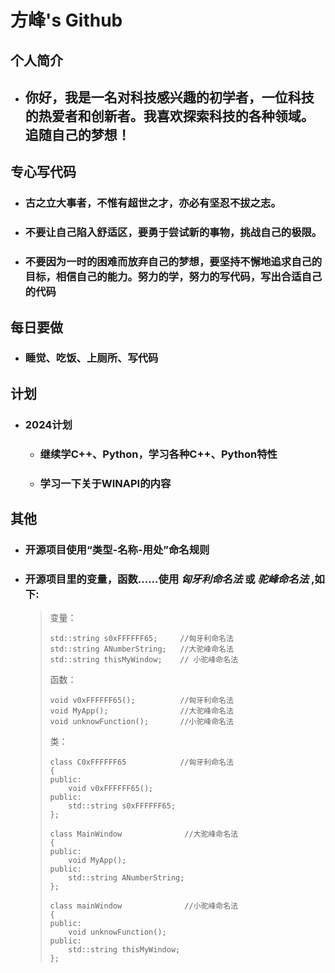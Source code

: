 # **方峰's Github**

## **个人简介**

- ## **你好，我是一名对科技感兴趣的初学者，一位科技的热爱者和创新者。我喜欢探索科技的各种领域。追随自己的梦想！**

## **专心写代码**

- ### **古之立大事者，不惟有超世之才，亦必有坚忍不拔之志。**
- ### **不要让自己陷入舒适区，要勇于尝试新的事物，挑战自己的极限。**
- ### **不要因为一时的困难而放弃自己的梦想，要坚持不懈地追求自己的目标，相信自己的能力。努力的学，努力的写代码，写出合适自己的代码**

## **每日要做**

- ### **睡觉、吃饭、上厕所、写代码**

## **计划**

* ### **2024计划**
  * ### **继续学C++、Python，学习各种C++、Python特性**
  * ### **学习一下关于WINAPI的内容**

## **其他**
- ### **开源项目使用“类型-名称-用处”命名规则**  
- ### **开源项目里的变量，函数......使用 *匈牙利命名法* 或 *驼峰命名法* ,如下:**
  
  > 变量：
  > 
  > ```
  > std::string s0xFFFFFF65;     //匈牙利命名法
  > std::string ANumberString;   //大驼峰命名法
  > std::string thisMyWindow;    // 小驼峰命名法
  > ```
  > 
  > 函数：
  > 
  > ```
  > void v0xFFFFFF65();          //匈牙利命名法
  > void MyApp();                //大驼峰命名法
  > void unknowFunction();       //小驼峰命名法
  > ```
  > 
  > 类：
  > 
  > ```
  > class C0xFFFFFF65            //匈牙利命名法
  > {
  > public:
  > 	void v0xFFFFFF65();
  > public:
  > 	std::string s0xFFFFFF65;
  > };
  > 
  > class MainWindow              //大驼峰命名法
  > {
  > public:
  > 	void MyApp();
  > public:
  > 	std::string ANumberString;
  > };
  >
  > class mainWindow              //小驼峰命名法
  > {
  > public:
  > 	void unknowFunction();
  > public:
  > 	std::string thisMyWindow;
  > };
  > ```


